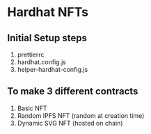 # Hardhat NFTs

## Initial Setup steps

1. prettierrc
2. hardhat.config.js
3. helper-hardhat-config.js

## To make 3 different contracts

1. Basic NFT
2. Random IPFS NFT (random at creation time)
3. Dynamic SVG NFT (hosted on chain)
